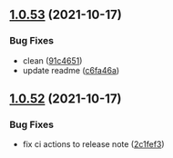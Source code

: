 ## [1.0.53](https://github.com/harutofujihara/gennan/compare/v1.0.52...v1.0.53) (2021-10-17)


### Bug Fixes

* clean ([91c4651](https://github.com/harutofujihara/gennan/commit/91c4651aa405c52fcf682b69e5f57191cd9f171c))
* update readme ([c6fa46a](https://github.com/harutofujihara/gennan/commit/c6fa46a2d28e5b6836923ceec2a671a71c644896))

## [1.0.52](https://github.com/harutofujihara/gennan/compare/v1.0.51...v1.0.52) (2021-10-17)


### Bug Fixes

* fix ci actions to release note ([2c1fef3](https://github.com/harutofujihara/gennan/commit/2c1fef38921c4d4106d2e0559d0f646e3890b816))
